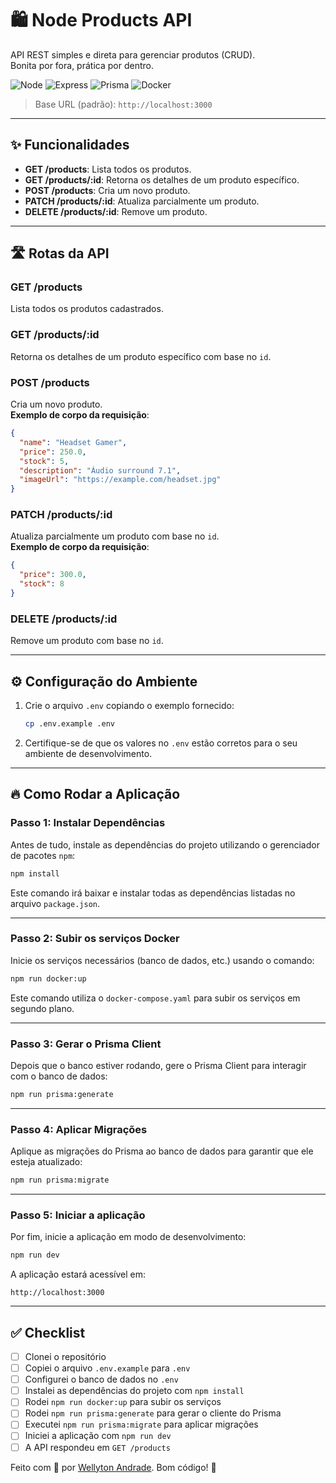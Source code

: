 # 🛍️ Node Products API

API REST simples e direta para gerenciar produtos (CRUD).  
Bonita por fora, prática por dentro.

![Node](https://img.shields.io/badge/Node.js-%3E%3D18-339933?logo=node.js&logoColor=white)
![Express](https://img.shields.io/badge/Express-000000?logo=express&logoColor=white)
![Prisma](https://img.shields.io/badge/Prisma-2D3748?logo=prisma&logoColor=white)
![Docker](https://img.shields.io/badge/Docker-2496ED?logo=docker&logoColor=white)

> Base URL (padrão): `http://localhost:3000`

---

## ✨ Funcionalidades

- **GET /products**: Lista todos os produtos.
- **GET /products/:id**: Retorna os detalhes de um produto específico.
- **POST /products**: Cria um novo produto.
- **PATCH /products/:id**: Atualiza parcialmente um produto.
- **DELETE /products/:id**: Remove um produto.

---

## 🛣️ Rotas da API

### **GET /products**

Lista todos os produtos cadastrados.

### **GET /products/:id**

Retorna os detalhes de um produto específico com base no `id`.

### **POST /products**

Cria um novo produto.  
**Exemplo de corpo da requisição**:

```json
{
  "name": "Headset Gamer",
  "price": 250.0,
  "stock": 5,
  "description": "Áudio surround 7.1",
  "imageUrl": "https://example.com/headset.jpg"
}
```

### **PATCH /products/:id**

Atualiza parcialmente um produto com base no `id`.  
**Exemplo de corpo da requisição**:

```json
{
  "price": 300.0,
  "stock": 8
}
```

### **DELETE /products/:id**

Remove um produto com base no `id`.

---

## ⚙️ Configuração do Ambiente

1. Crie o arquivo `.env` copiando o exemplo fornecido:

   ```bash
   cp .env.example .env
   ```

2. Certifique-se de que os valores no `.env` estão corretos para o seu ambiente de desenvolvimento.

---

## 🔥 Como Rodar a Aplicação

### **Passo 1: Instalar Dependências**

Antes de tudo, instale as dependências do projeto utilizando o gerenciador de pacotes `npm`:

```bash
npm install
```

Este comando irá baixar e instalar todas as dependências listadas no arquivo `package.json`.

---

### **Passo 2: Subir os serviços Docker**

Inicie os serviços necessários (banco de dados, etc.) usando o comando:

```bash
npm run docker:up
```

Este comando utiliza o `docker-compose.yaml` para subir os serviços em segundo plano.

---

### **Passo 3: Gerar o Prisma Client**

Depois que o banco estiver rodando, gere o Prisma Client para interagir com o banco de dados:

```bash
npm run prisma:generate
```

---

### **Passo 4: Aplicar Migrações**

Aplique as migrações do Prisma ao banco de dados para garantir que ele esteja atualizado:

```bash
npm run prisma:migrate
```

---

### **Passo 5: Iniciar a aplicação**

Por fim, inicie a aplicação em modo de desenvolvimento:

```bash
npm run dev
```

A aplicação estará acessível em:

```
http://localhost:3000
```

---

## ✅ Checklist

- [ ] Clonei o repositório
- [ ] Copiei o arquivo `.env.example` para `.env`
- [ ] Configurei o banco de dados no `.env`
- [ ] Instalei as dependências do projeto com `npm install`
- [ ] Rodei `npm run docker:up` para subir os serviços
- [ ] Rodei `npm run prisma:generate` para gerar o cliente do Prisma
- [ ] Executei `npm run prisma:migrate` para aplicar migrações
- [ ] Iniciei a aplicação com `npm run dev`
- [ ] A API respondeu em `GET /products`

Feito com 💚 por [Wellyton Andrade](https://github.com/wellyton-andrade). Bom código! 🚀
